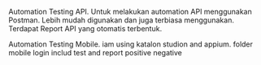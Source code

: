 Automation Testing API.
Untuk melakukan automation API menggunakan Postman. Lebih mudah digunakan dan juga terbiasa menggunakan. Terdapat Report API yang otomatis terbentuk.

Automation Testing Mobile.
iam using katalon studion and appium. folder mobile login includ test and report positive negative


